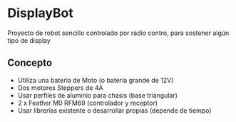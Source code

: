 # DisplayBot
Proyecto de robot sencillo controlado por radio contro, para sostener algún tipo de display

## Concepto
* Utiliza una batería de Moto (o batería grande de 12V)
* Dos motores Steppers de 4A
* Usar perfiles de aluminio para chasis (base triangular)
* 2 x Feather M0 RFM69 (controlador y receptor)
* Usar librerías existente o desarrollar propias (depende de tiempo)
